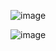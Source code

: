 ![image](https://user-images.githubusercontent.com/89120960/229264319-ec73cf1b-8f98-4001-a22c-2974998fc16e.png)


![image](https://user-images.githubusercontent.com/89120960/229264324-910a6e4a-fff5-4777-872e-79bd20784c6c.png)
